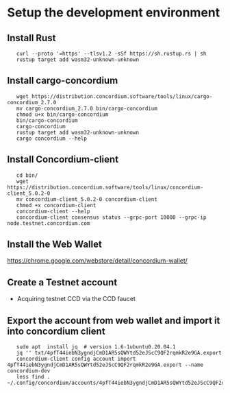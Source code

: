 # Setup the development environment

## Install Rust
````
   curl --proto '=https' --tlsv1.2 -sSf https://sh.rustup.rs | sh
   rustup target add wasm32-unknown-unknown
````
## Install cargo-concordium
````
   wget https://distribution.concordium.software/tools/linux/cargo-concordium_2.7.0
   mv cargo-concordium_2.7.0 bin/cargo-concordium
   chmod u+x bin/cargo-concordium
   bin/cargo-concordium
   cargo-concordium 
   rustup target add wasm32-unknown-unknown
   cargo concordium --help
````
## Install Concordium-client
````
   cd bin/
   wget https://distribution.concordium.software/tools/linux/concordium-client_5.0.2-0
   mv concordium-client_5.0.2-0 concordium-client
   chmod +x concordium-client
   concordium-client --help
   concordium-client consensus status --grpc-port 10000 --grpc-ip node.testnet.concordium.com
````

## Install the Web Wallet
https://chrome.google.com/webstore/detail/concordium-wallet/

## Create a Testnet account
- Acquiring testnet CCD via the CCD faucet

## Export the account from web wallet and import it into concordium client
````
   sudo apt  install jq  # version 1.6-1ubuntu0.20.04.1
   jq '' txt/4pfT44iebN3ygndjCmD1AR5sQWYtd52eJScC9QF2rqmkR2e9GA.export 
   concordium-client config account import 4pfT44iebN3ygndjCmD1AR5sQWYtd52eJScC9QF2rqmkR2e9GA.export --name concordium-dev
   less find . ~/.config/concordium/accounts/4pfT44iebN3ygndjCmD1AR5sQWYtd52eJScC9QF2rqmkR2e9GA
````


